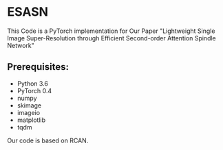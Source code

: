 # ESASN

This Code is a PyTorch implementation for Our Paper "Lightweight Single Image Super-Resolution through Efficient Second-order Attention Spindle Network"

## Prerequisites:
- Python 3.6
- PyTorch 0.4
- numpy
- skimage
- imageio
- matplotlib
- tqdm

Our code is based on RCAN.
